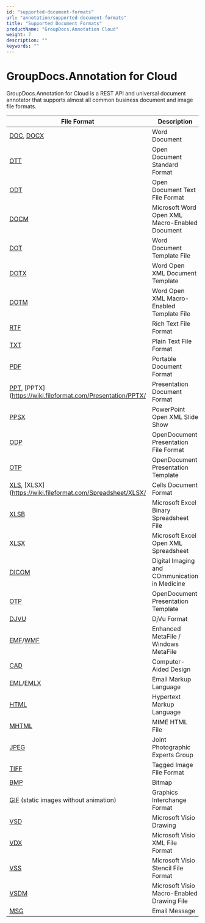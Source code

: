 ```yaml
---
id: "supported-document-formats"
url: "annotation/supported-document-formats"
title: "Supported Document Formats"
productName: "GroupDocs.Annotation Cloud"
weight: 7
description: ""
keywords: ""
---
```


# GroupDocs.Annotation for Cloud #

GroupDocs.Annotation for Cloud is a REST API and universal document annotator that supports almost all common business document and image file formats.

 

|File Format|Description|Load|Save|Notes
|---|---|---|---|---
|[DOC](https://wiki.fileformat.com/word-processing/doc/), [DOCX](https://wiki.fileformat.com/word-processing/docx/)|Word Document||| 
|[OTT](https://wiki.fileformat.com/word-processing/ott/)|Open Document Standard Format||| 
|[ODT](https://wiki.fileformat.com/word-processing/odt/)|Open Document Text File Format||| 
|[DOCM](https://wiki.fileformat.com/word-processing/docm/)|Microsoft Word Open XML Macro-Enabled Document||| 
|[DOT](https://wiki.fileformat.com/word-processing/dot/)|Word Document Template File||| 
|[DOTX](https://wiki.fileformat.com/word-processing/dotx/)|Word Open XML Document Template||| 
|[DOTM](https://wiki.fileformat.com/word-processing/dotm/)|Word Open XML Macro-Enabled Template File||| 
|[RTF](https://wiki.fileformat.com/word-processing/rtf/)|Rich Text File Format||| 
|[TXT](https://wiki.fileformat.com/word-processing/txt/)|Plain Text File Format||| 
|[PDF](https://wiki.fileformat.com/view/pdf/)|Portable Document Format||| 
|[PPT](https://wiki.fileformat.com/presentation/ppt/), [PPTX](https://wiki.fileformat.com/Presentation/PPTX/|Presentation Document Format||| 
|[PPSX](https://wiki.fileformat.com/presentation/ppsx/)|PowerPoint Open XML Slide Show||| 
|[ODP](https://wiki.fileformat.com/presentation/odp/)|OpenDocument Presentation File Format||| 
|[OTP](https://wiki.fileformat.com/presentation/otp/)|OpenDocument Presentation Template||| 
|[XLS](https://wiki.fileformat.com/spreadsheet/xls/), [XLSX](https://wiki.fileformat.com/Spreadsheet/XLSX/|Cells Document Format||| 
|[XLSB](https://wiki.fileformat.com/specification/spreadsheet/xlsb/)|Microsoft Excel Binary Spreadsheet File||| 
|[XLSX](https://wiki.fileformat.com/spreadsheet/xlsb/)|Microsoft Excel Open XML Spreadsheet||| 
|[DICOM](https://wiki.fileformat.com/image/dicom/)|Digital Imaging and COmmunication in Medicine||| 
|[OTP](https://wiki.fileformat.com/presentation/otp/)|OpenDocument Presentation Template||| 
|[DJVU](https://wiki.fileformat.com/image/djvu/)|DjVu Format||| 
|[EMF](https://wiki.fileformat.com/image/emf/)/[WMF](https://wiki.fileformat.com/image/wmf/)|Enhanced MetaFile / Windows MetaFile||| 
|[CAD](https://wiki.fileformat.com/cad/)|Computer-Aided Design||| 
|[EML](https://wiki.fileformat.com/email/eml/)/[EMLX](https://wiki.fileformat.com/email/emlx/)|Email Markup Language||| 
|[HTML](https://wiki.fileformat.com/web/html/)|Hypertext Markup Language||| 
|[MHTML](https://wiki.fileformat.com/web/mhtml/)|MIME HTML File||| 
|[JPEG](https://wiki.fileformat.com/image/jpeg/)|Joint Photographic Experts Group||| 
|[TIFF](https://wiki.fileformat.com/image/tiff/)|Tagged Image File Format||| 
|[BMP](https://wiki.fileformat.com/image/bmp/)|Bitmap||| 
|[GIF](https://wiki.fileformat.com/image/gif/) (static images without animation)|Graphics Interchange Format||| 
|[VSD](https://wiki.fileformat.com/image/vsd/)|Microsoft Visio Drawing||| 
|[VDX](https://wiki.fileformat.com/image/vdx/)|Microsoft Visio XML File Format||| 
|[VSS](https://wiki.fileformat.com/image/vss/)|Microsoft Visio Stencil File Format||| 
|[VSDM](https://wiki.fileformat.com/image/vsdm/)|Microsoft Visio Macro-Enabled Drawing File||| 
|[MSG](https://wiki.fileformat.com/email/msg/)|Email Message||| 

